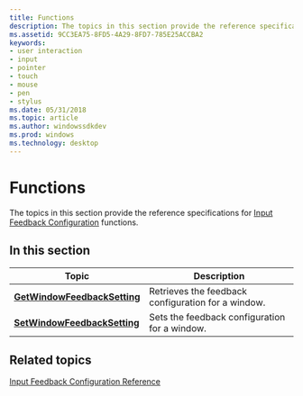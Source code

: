 ```yaml
---
title: Functions
description: The topics in this section provide the reference specifications for Input Feedback Configuration functions.
ms.assetid: 9CC3EA75-8FD5-4A29-8FD7-785E25ACCBA2
keywords:
- user interaction
- input
- pointer
- touch
- mouse
- pen
- stylus
ms.date: 05/31/2018
ms.topic: article
ms.author: windowssdkdev
ms.prod: windows
ms.technology: desktop
---
```


# Functions

The topics in this section provide the reference specifications for [Input Feedback Configuration](input-feedback-configuration-portal.md) functions.

## In this section



| Topic                                                                   | Description                                                   |
|-------------------------------------------------------------------------|---------------------------------------------------------------|
| [**GetWindowFeedbackSetting**](/windows/win32/Winuser/nf-winuser-getwindowfeedbacksetting?branch=master)<br/> | Retrieves the feedback configuration for a window.<br/> |
| [**SetWindowFeedbackSetting**](/windows/win32/Winuser/nf-winuser-setwindowfeedbacksetting?branch=master)<br/> | Sets the feedback configuration for a window.<br/>      |



 

## Related topics

<dl> <dt>

[Input Feedback Configuration Reference](input-feedback-configuration-reference.md)
</dt> </dl>

 

 





